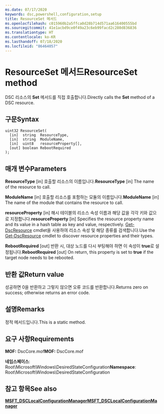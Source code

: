 ```yaml
---
ms.date: 07/17/2020
keywords: dsc,powershell,configuration,setup
title: ResourceSet 메서드
ms.openlocfilehash: c015960b2a5ffca0d28b714d571aa616400555bd
ms.sourcegitcommit: 41e1acbd9ce0f49a23c6eb99facd2c280d836836
ms.translationtype: HT
ms.contentlocale: ko-KR
ms.lasthandoff: 07/18/2020
ms.locfileid: "86464057"
---
```

# <a name="resourceset-method"></a><span data-ttu-id="40888-103">ResourceSet 메서드</span><span class="sxs-lookup"><span data-stu-id="40888-103">ResourceSet method</span></span>

<span data-ttu-id="40888-104">DSC 리소스의 **Set** 메서드를 직접 호출합니다.</span><span class="sxs-lookup"><span data-stu-id="40888-104">Directly calls the **Set** method of a DSC resource.</span></span>

## <a name="syntax"></a><span data-ttu-id="40888-105">구문</span><span class="sxs-lookup"><span data-stu-id="40888-105">Syntax</span></span>

```mof
uint32 ResourceSet(
  [in]  string  ResourceType,
  [in]  string  ModuleName,
  [in]  uint8   resourceProperty[],
  [out] boolean RebootRequired
);
```

## <a name="parameters"></a><span data-ttu-id="40888-106">매개 변수</span><span class="sxs-lookup"><span data-stu-id="40888-106">Parameters</span></span>

<span data-ttu-id="40888-107">**ResourceType** \[in\] 호출할 리소스의 이름입니다.</span><span class="sxs-lookup"><span data-stu-id="40888-107">**ResourceType** \[in\] The name of the resource to call.</span></span>

<span data-ttu-id="40888-108">**ModuleName** \[in\] 호출할 리소스를 포함하는 모듈의 이름입니다.</span><span class="sxs-lookup"><span data-stu-id="40888-108">**ModuleName** \[in\] The name of the module that contains the resource to call.</span></span>

<span data-ttu-id="40888-109">**resourceProperty** \[in\] 해시 테이블의 리소스 속성 이름과 해당 값을 각각 키와 값으로 지정합니다.</span><span class="sxs-lookup"><span data-stu-id="40888-109">**resourceProperty** \[in\] Specifies the resource property name and its value in a hash table as key and value, respectively.</span></span> <span data-ttu-id="40888-110">[Get-DscResource](/powershell/module/PSDesiredStateConfiguration/Get-DscResource) cmdlet을 사용하여 리소스 속성 및 해당 종류를 검색합니다.</span><span class="sxs-lookup"><span data-stu-id="40888-110">Use the [Get-DscResource](/powershell/module/PSDesiredStateConfiguration/Get-DscResource) cmdlet to discover resource properties and their types.</span></span>

<span data-ttu-id="40888-111">**RebootRequired** \[out\] 반환 시, 대상 노드를 다시 부팅해야 하면 이 속성이 **true**로 설정됩니다.</span><span class="sxs-lookup"><span data-stu-id="40888-111">**RebootRequired** \[out\] On return, this property is set to **true** if the target node needs to be rebooted.</span></span>

## <a name="return-value"></a><span data-ttu-id="40888-112">반환 값</span><span class="sxs-lookup"><span data-stu-id="40888-112">Return value</span></span>

<span data-ttu-id="40888-113">성공하면 0을 반환하고 그렇지 않으면 오류 코드를 반환합니다.</span><span class="sxs-lookup"><span data-stu-id="40888-113">Returns zero on success; otherwise returns an error code.</span></span>

## <a name="remarks"></a><span data-ttu-id="40888-114">설명</span><span class="sxs-lookup"><span data-stu-id="40888-114">Remarks</span></span>

<span data-ttu-id="40888-115">정적 메서드입니다.</span><span class="sxs-lookup"><span data-stu-id="40888-115">This is a static method.</span></span>

## <a name="requirements"></a><span data-ttu-id="40888-116">요구 사항</span><span class="sxs-lookup"><span data-stu-id="40888-116">Requirements</span></span>

<span data-ttu-id="40888-117">**MOF:** DscCore.mof</span><span class="sxs-lookup"><span data-stu-id="40888-117">**MOF:** DscCore.mof</span></span>

<span data-ttu-id="40888-118">**네임스페이스**: Root\Microsoft\Windows\DesiredStateConfiguration</span><span class="sxs-lookup"><span data-stu-id="40888-118">**Namespace**: Root\Microsoft\Windows\DesiredStateConfiguration</span></span>

## <a name="see-also"></a><span data-ttu-id="40888-119">참고 항목</span><span class="sxs-lookup"><span data-stu-id="40888-119">See also</span></span>

[<span data-ttu-id="40888-120">**MSFT_DSCLocalConfigurationManager**</span><span class="sxs-lookup"><span data-stu-id="40888-120">**MSFT_DSCLocalConfigurationManager**</span></span>](msft-dsclocalconfigurationmanager.md)
